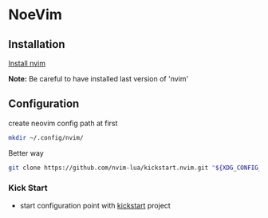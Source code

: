 # NoeVim

## Installation

[Install nvim][installation]

**Note:** Be careful to have installed last version of 'nvim'

## Configuration

create neovim config path at first

```bash
mkdir ~/.config/nvim/
```

Better way

```bash
git clone https://github.com/nvim-lua/kickstart.nvim.git "${XDG_CONFIG_HOME:-$HOME/.config}"/nvim
```

### Kick Start

- start configuration point with [kickstart] project

<!-- links -->
[installation]: https://github.com/neovim/neovim/blob/master/INSTALL.md
[kickstart]: https://github.com/nvim-lua/kickstart.nvim
